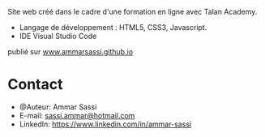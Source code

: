 Site web créé dans le cadre d'une formation en ligne avec Talan Academy.
* Langage de développement : HTML5, CSS3, Javascript.
* IDE Visual Studio Code

publié sur 
www.ammarsassi.github.io 


# Contact
* @Auteur: Ammar Sassi
* E-mail: sassi.ammar@hotmail.com
* LinkedIn: https://www.linkedin.com/in/ammar-sassi
